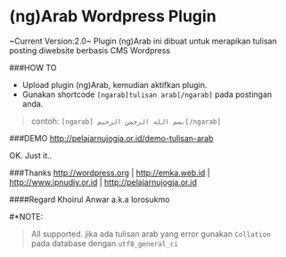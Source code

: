 (ng)Arab Wordpress Plugin
======
~Current Version:2.0~
Plugin (ng)Arab ini dibuat untuk merapikan tulisan posting diwebsite berbasis CMS Wordpress


###HOW TO
- Upload plugin (ng)Arab, kemudian aktifkan plugin.
- Gunakan shortcode ```[ngarab]tulisan arab[/ngarab]``` pada postingan anda.

>contoh: ```[ngarab] بسم الله الرحمن الرحيم[/ngarab]```

###DEMO
http://pelajarnujogja.or.id/demo-tulisan-arab

OK. Just it..

###Thanks
http://wordpress.org | http://emka.web.id | http://www.ipnudiy.or.id | http://pelajarnujogja.or.id

####Regard
Khoirul Anwar a.k.a lorosukmo

#*NOTE:
>All supported. jika ada tulisan arab yang error gunakan `Collation` pada database dengan `utf8_general_ci`
